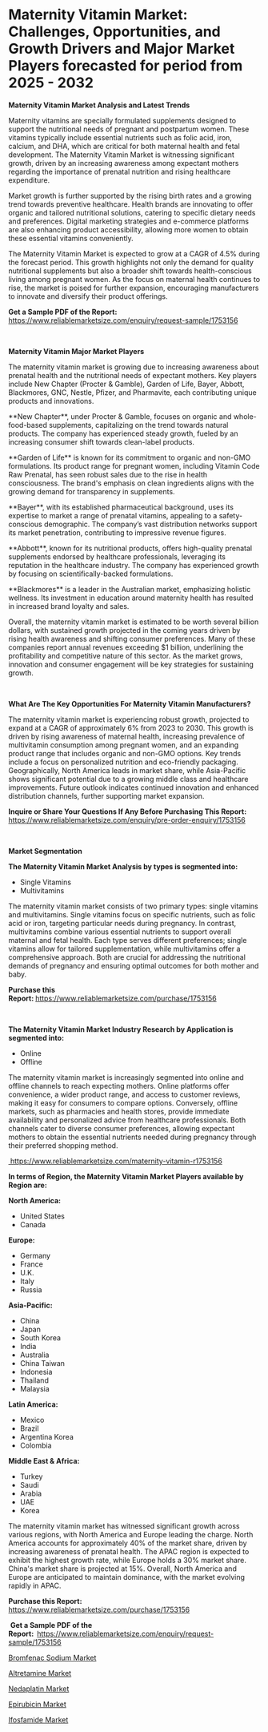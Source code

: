<p><h1>Maternity Vitamin Market: Challenges, Opportunities, and Growth Drivers and Major Market Players forecasted for period from 2025 - 2032</h1></p><p><strong>Maternity Vitamin Market Analysis and Latest Trends</strong></p>
<p><p>Maternity vitamins are specially formulated supplements designed to support the nutritional needs of pregnant and postpartum women. These vitamins typically include essential nutrients such as folic acid, iron, calcium, and DHA, which are critical for both maternal health and fetal development. The Maternity Vitamin Market is witnessing significant growth, driven by an increasing awareness among expectant mothers regarding the importance of prenatal nutrition and rising healthcare expenditure.</p><p>Market growth is further supported by the rising birth rates and a growing trend towards preventive healthcare. Health brands are innovating to offer organic and tailored nutritional solutions, catering to specific dietary needs and preferences. Digital marketing strategies and e-commerce platforms are also enhancing product accessibility, allowing more women to obtain these essential vitamins conveniently.</p><p>The Maternity Vitamin Market is expected to grow at a CAGR of 4.5% during the forecast period. This growth highlights not only the demand for quality nutritional supplements but also a broader shift towards health-conscious living among pregnant women. As the focus on maternal health continues to rise, the market is poised for further expansion, encouraging manufacturers to innovate and diversify their product offerings.</p></p>
<p><strong>Get a Sample PDF of the Report:&nbsp;</strong> <a href="https://www.reliablemarketsize.com/enquiry/request-sample/1753156?utm_campaign=973&utm_medium=2&utm_source=Github&utm_content=ia&utm_term=08032025&utm_id=maternity-vitamin">https://www.reliablemarketsize.com/enquiry/request-sample/1753156</a></p>
<p>&nbsp;</p>
<p><strong>Maternity Vitamin Major Market Players</strong></p>
<p><p>The maternity vitamin market is growing due to increasing awareness about prenatal health and the nutritional needs of expectant mothers. Key players include New Chapter (Procter & Gamble), Garden of Life, Bayer, Abbott, Blackmores, GNC, Nestle, Pfizer, and Pharmavite, each contributing unique products and innovations.</p><p>**New Chapter**, under Procter & Gamble, focuses on organic and whole-food-based supplements, capitalizing on the trend towards natural products. The company has experienced steady growth, fueled by an increasing consumer shift towards clean-label products. </p><p>**Garden of Life** is known for its commitment to organic and non-GMO formulations. Its product range for pregnant women, including Vitamin Code Raw Prenatal, has seen robust sales due to the rise in health consciousness. The brand's emphasis on clean ingredients aligns with the growing demand for transparency in supplements.</p><p>**Bayer**, with its established pharmaceutical background, uses its expertise to market a range of prenatal vitamins, appealing to a safety-conscious demographic. The company’s vast distribution networks support its market penetration, contributing to impressive revenue figures. </p><p>**Abbott**, known for its nutritional products, offers high-quality prenatal supplements endorsed by healthcare professionals, leveraging its reputation in the healthcare industry. The company has experienced growth by focusing on scientifically-backed formulations.</p><p>**Blackmores** is a leader in the Australian market, emphasizing holistic wellness. Its investment in education around maternity health has resulted in increased brand loyalty and sales.</p><p>Overall, the maternity vitamin market is estimated to be worth several billion dollars, with sustained growth projected in the coming years driven by rising health awareness and shifting consumer preferences. Many of these companies report annual revenues exceeding $1 billion, underlining the profitability and competitive nature of this sector. As the market grows, innovation and consumer engagement will be key strategies for sustaining growth.</p></p>
<p>&nbsp;</p>
<p><strong>What Are The Key Opportunities For Maternity Vitamin Manufacturers?</strong></p>
<p><p>The maternity vitamin market is experiencing robust growth, projected to expand at a CAGR of approximately 6% from 2023 to 2030. This growth is driven by rising awareness of maternal health, increasing prevalence of multivitamin consumption among pregnant women, and an expanding product range that includes organic and non-GMO options. Key trends include a focus on personalized nutrition and eco-friendly packaging. Geographically, North America leads in market share, while Asia-Pacific shows significant potential due to a growing middle class and healthcare improvements. Future outlook indicates continued innovation and enhanced distribution channels, further supporting market expansion.</p></p>
<p><strong>Inquire or Share Your Questions If Any Before Purchasing This Report:</strong> <a href="https://www.reliablemarketsize.com/enquiry/pre-order-enquiry/1753156?utm_campaign=973&utm_medium=2&utm_source=Github&utm_content=ia&utm_term=08032025&utm_id=maternity-vitamin">https://www.reliablemarketsize.com/enquiry/pre-order-enquiry/1753156</a></p>
<p>&nbsp;</p>
<p><strong>Market Segmentation</strong></p>
<p><strong>The Maternity Vitamin Market Analysis by types is segmented into:</strong></p>
<p><ul><li>Single Vitamins</li><li>Multivitamins</li></ul></p>
<p><p>The maternity vitamin market consists of two primary types: single vitamins and multivitamins. Single vitamins focus on specific nutrients, such as folic acid or iron, targeting particular needs during pregnancy. In contrast, multivitamins combine various essential nutrients to support overall maternal and fetal health. Each type serves different preferences; single vitamins allow for tailored supplementation, while multivitamins offer a comprehensive approach. Both are crucial for addressing the nutritional demands of pregnancy and ensuring optimal outcomes for both mother and baby.</p></p>
<p><strong>Purchase this Report:&nbsp;</strong><a href="https://www.reliablemarketsize.com/purchase/1753156?utm_campaign=973&utm_medium=2&utm_source=Github&utm_content=ia&utm_term=08032025&utm_id=maternity-vitamin">https://www.reliablemarketsize.com/purchase/1753156</a></p>
<p>&nbsp;</p>
<p><strong>The Maternity Vitamin Market Industry Research by Application is segmented into:</strong></p>
<p><ul><li>Online</li><li>Offline</li></ul></p>
<p><p>The maternity vitamin market is increasingly segmented into online and offline channels to reach expecting mothers. Online platforms offer convenience, a wider product range, and access to customer reviews, making it easy for consumers to compare options. Conversely, offline markets, such as pharmacies and health stores, provide immediate availability and personalized advice from healthcare professionals. Both channels cater to diverse consumer preferences, allowing expectant mothers to obtain the essential nutrients needed during pregnancy through their preferred shopping method.</p></p>
<p><a href="https://www.reliablemarketsize.com/maternity-vitamin-r1753156?utm_campaign=973&utm_medium=2&utm_source=Github&utm_content=ia&utm_term=08032025&utm_id=maternity-vitamin">&nbsp;https://www.reliablemarketsize.com/maternity-vitamin-r1753156</a></p>
<p><strong>In terms of Region, the Maternity Vitamin Market Players available by Region are:</strong></p>
<p>
    <p> <strong> North America: </strong>
        <ul>
            <li>United States</li>
            <li>Canada</li>
        </ul>
        </p> 
    <p> <strong> Europe: </strong>
        <ul>
            <li>Germany</li>
            <li>France</li>
            <li>U.K.</li>
            <li>Italy</li>
            <li>Russia</li>
        </ul>
        </p> 
    <p> <strong> Asia-Pacific: </strong>
        <ul>
            <li>China</li>
            <li>Japan</li>
            <li>South Korea</li>
            <li>India</li>
            <li>Australia</li>
            <li>China Taiwan</li>
            <li>Indonesia</li>
            <li>Thailand</li>
            <li>Malaysia</li>
        </ul>
        </p> 
    <p> <strong> Latin America: </strong>
        <ul>
            <li>Mexico</li>
            <li>Brazil</li>
            <li>Argentina Korea</li>
            <li>Colombia</li>
        </ul>
        </p> 
    <p> <strong> Middle East & Africa: </strong>
        <ul>
            <li>Turkey</li>
            <li>Saudi</li>
            <li>Arabia</li>
            <li>UAE</li>
            <li>Korea</li>
        </ul>
    </p>
    </p>
<p><p>The maternity vitamin market has witnessed significant growth across various regions, with North America and Europe leading the charge. North America accounts for approximately 40% of the market share, driven by increasing awareness of prenatal health. The APAC region is expected to exhibit the highest growth rate, while Europe holds a 30% market share. China's market share is projected at 15%. Overall, North America and Europe are anticipated to maintain dominance, with the market evolving rapidly in APAC.</p></p>
<p><strong>Purchase this Report: </strong><a href="https://www.reliablemarketsize.com/purchase/1753156?utm_campaign=973&utm_medium=2&utm_source=Github&utm_content=ia&utm_term=08032025&utm_id=maternity-vitamin">https://www.reliablemarketsize.com/purchase/1753156</a></p>
<p>&nbsp;<strong>Get a Sample PDF of the Report:&nbsp;&nbsp;</strong><a href="https://www.reliablemarketsize.com/enquiry/request-sample/1753156?utm_campaign=973&utm_medium=2&utm_source=Github&utm_content=ia&utm_term=08032025&utm_id=maternity-vitamin">https://www.reliablemarketsize.com/enquiry/request-sample/1753156</a></p>
<p><strong></strong></p>
<p><p><a href="https://github.com/arifasabeygb/Market-Research-Report-List-1/blob/main/bromfenac-sodium-market.md?utm_campaign=973&utm_medium=2&utm_source=Github&utm_content=ia&utm_term=08032025&utm_id=maternity-vitamin">Bromfenac Sodium Market</a></p><p><a href="https://github.com/ajegiobitsa/Market-Research-Report-List-1/blob/main/altretamine-market.md?utm_campaign=973&utm_medium=2&utm_source=Github&utm_content=ia&utm_term=08032025&utm_id=maternity-vitamin">Altretamine Market</a></p><p><a href="https://github.com/ocambdidarhz/Market-Research-Report-List-1/blob/main/nedaplatin-market.md?utm_campaign=973&utm_medium=2&utm_source=Github&utm_content=ia&utm_term=08032025&utm_id=maternity-vitamin">Nedaplatin Market</a></p><p><a href="https://github.com/aslinalirey9/Market-Research-Report-List-1/blob/main/epirubicin-market.md?utm_campaign=973&utm_medium=2&utm_source=Github&utm_content=ia&utm_term=08032025&utm_id=maternity-vitamin">Epirubicin Market</a></p><p><a href="https://github.com/oshodikurc/Market-Research-Report-List-1/blob/main/ifosfamide-market.md?utm_campaign=973&utm_medium=2&utm_source=Github&utm_content=ia&utm_term=08032025&utm_id=maternity-vitamin">Ifosfamide Market</a></p></p>